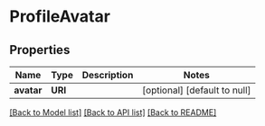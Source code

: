 # ProfileAvatar
## Properties

Name | Type | Description | Notes
------------ | ------------- | ------------- | -------------
**avatar** | **URI** |  | [optional] [default to null]

[[Back to Model list]](../index.md#documentation-for-models) [[Back to API list]](../index.md#documentation-for-api-endpoints) [[Back to README]](../index.md)


